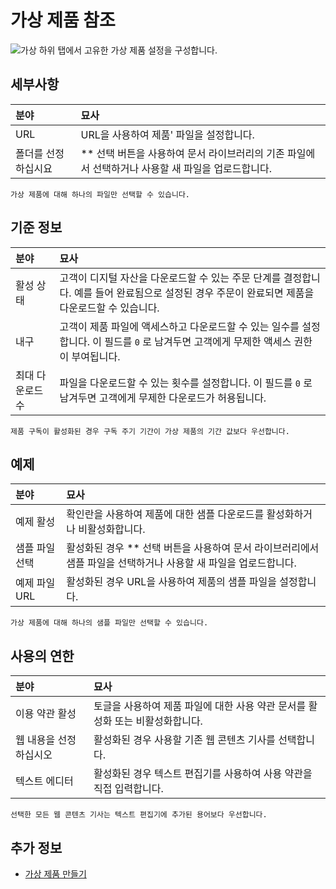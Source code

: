# 가상 제품 참조

![가상 하위 탭에서 고유한 가상 제품 설정을 구성합니다.](./virtual-product-reference/images/01.png)

## 세부사항

| 분야         | 묘사                                                       |
|:---------- |:-------------------------------------------------------- |
| URL        | URL을 사용하여 제품' 파일을 설정합니다.                                 |
| 폴더를 선정하십시요 | ** 선택 버튼을 사용하여 문서 라이브러리의 기존 파일에서 선택하거나 사용할 새 파일을 업로드합니다. |

```{note}
가상 제품에 대해 하나의 파일만 선택할 수 있습니다.
```

## 기준 정보

| 분야        | 묘사                                                                                 |
|:--------- |:---------------------------------------------------------------------------------- |
| 활성 상태     | 고객이 디지털 자산을 다운로드할 수 있는 주문 단계를 결정합니다. 예를 들어 완료됨으로 설정된 경우 주문이 완료되면 제품을 다운로드할 수 있습니다. |
| 내구        | 고객이 제품 파일에 액세스하고 다운로드할 수 있는 일수를 설정합니다. 이 필드를 `0` 로 남겨두면 고객에게 무제한 액세스 권한이 부여됩니다.    |
| 최대 다운로드 수 | 파일을 다운로드할 수 있는 횟수를 설정합니다. 이 필드를 `0` 로 남겨두면 고객에게 무제한 다운로드가 허용됩니다.                   |

```{important}
제품 구독이 활성화된 경우 구독 주기 기간이 가상 제품의 기간 값보다 우선합니다.
```

## 예제

| 분야        | 묘사                                                               |
|:--------- |:---------------------------------------------------------------- |
| 예제 활성     | 확인란을 사용하여 제품에 대한 샘플 다운로드를 활성화하거나 비활성화합니다.                        |
| 샘플 파일 선택  | 활성화된 경우 ** 선택 버튼을 사용하여 문서 라이브러리에서 샘플 파일을 선택하거나 사용할 새 파일을 업로드합니다. |
| 예제 파일 URL | 활성화된 경우 URL을 사용하여 제품의 샘플 파일을 설정합니다.                              |

```{note}
가상 제품에 대해 하나의 샘플 파일만 선택할 수 있습니다.
```

## 사용의 연한

| 분야           | 묘사                                           |
|:------------ |:-------------------------------------------- |
| 이용 약관 활성     | 토글을 사용하여 제품 파일에 대한 사용 약관 문서를 활성화 또는 비활성화합니다. |
| 웹 내용을 선정하십시오 | 활성화된 경우 사용할 기존 웹 콘텐츠 기사를 선택합니다.              |
| 텍스트 에디터      | 활성화된 경우 텍스트 편집기를 사용하여 사용 약관을 직접 입력합니다.       |

```{note}
선택한 모든 웹 콘텐츠 기사는 텍스트 편집기에 추가된 용어보다 우선합니다.
```

## 추가 정보

* [가상 제품 만들기](./creating-a-virtual-product.md)
